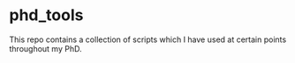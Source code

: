 # phd_tools

This repo contains a collection of scripts which I have used at certain points throughout my PhD. 

